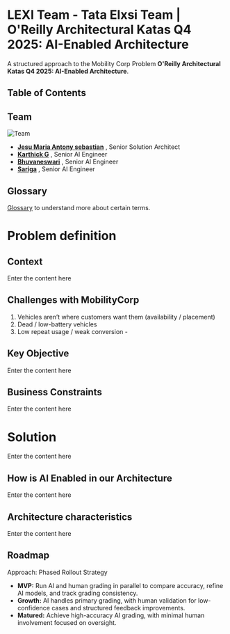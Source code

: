 
# LEXI Team - Tata Elxsi Team | O'Reilly Architectural Katas Q4 2025: AI-Enabled Architecture

A structured approach to the Mobility Corp Problem **O'Reilly Architectural Katas Q4 2025: AI-Enabled Architecture**.

## Table of Contents

## Team
 ![Team](/assets/team.png "team")
- [**Jesu Maria Antony sebastian**](https://www.linkedin.com/in/jesumariaantony/) , Senior Solution Architect
- [**Karthick G**](https://www.linkedin.com/in/karthick-gurumoorthy-11775a199/) , Senior AI Engineer
- [**Bhuvaneswari**](https://www.linkedin.com/in/bhuvaneshwari-s-26b2a71a2/) , Senior AI Engineer
- [**Sariga**](https://www.linkedin.com/in/sariga-k-473b63227/) , Senior AI Engineer

## Glossary
[Glossary](business-requirements/glossary.md) to understand more about certain terms.

# Problem definition

## Context

Enter the content here

## Challenges with MobilityCorp

1. Vehicles aren’t where customers want them (availability / placement)
2. Dead / low-battery vehicles
3. Low repeat usage / weak conversion -
   
## Key Objective
Enter the content here
## Business Constraints
Enter the content here
# Solution
Enter the content here
## How is AI Enabled in our Architecture
Enter the content here
## Architecture characteristics
Enter the content here

## Roadmap
Approach: Phased Rollout Strategy
- **MVP:** Run AI and human grading in parallel to compare accuracy, refine AI models, and track grading consistency.
- **Growth:** AI handles primary grading, with human validation for low-confidence cases and structured feedback improvements.
- **Matured:** Achieve high-accuracy AI grading, with minimal human involvement focused on oversight.
